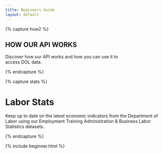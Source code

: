 ```yaml
---
title: Beginners Guide
layout: default
---
```


{% capture how2 %}
## HOW OUR API WORKS

Discover how our API works and how you can use it to  
access DOL data.

{% endcapture %}

{% capture stats %}

# Labor Stats

Keep up to date on the latest economic indicators from the Department of Labor using our Employment Training Administration & Business Labor Statistics datasets.

{% endcapture %}

{% include beginner.html %}